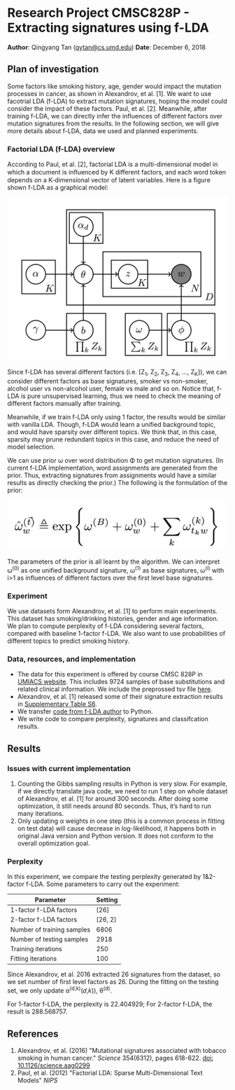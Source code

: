 # Research Project CMSC828P - Extracting signatures using f-LDA

**Author**: Qingyang Tan ([qytan@cs.umd.edu](mailto:qytan@cs.umd.edu))
**Date**: December 6, 2018

## Plan of investigation

Some factors like smoking history, age, gender would impact the mutation processes in cancer, as shown in Alexandrov, et al. [1]. We want to use facotrial LDA (f-LDA) to extract mutation signatures, hoping the model could consider the impact of these factors. Paul, et al. [2]. Meanwhile, after training f-LDA, we can directly infer the influences of different factors over mutation signatures from the results. In the following section, we will give more details about f-LDA, data we used and planned experiments.

### Factorial LDA (f-LDA) overview

According to Paul, et al. [2], factorial LDA is a multi-dimensional model in which a document is inﬂuenced by K different factors, and each word token depends on a K-dimensional vector of latent variables. Here is a figure shown f-LDA as a graphical model:

![](figs/f-LDA.png)

Since f-LDA has several different factors (i.e. [Z<sub>1</sub>, Z<sub>2</sub>, Z<sub>3</sub>, Z<sub>4</sub>, ..., Z<sub>K</sub>]), we can consider different factors as base signatures, smoker vs non-smoker, alcohol user vs non-alcohol user, female vs male and so on. Notice that, f-LDA is pure unsupervised learning, thus we need to check the meaning of different factors manually after training. 

Meanwhile, if we train f-LDA only using 1 factor, the results would be similar with vanilla LDA. Though, f-LDA would learn a unified background topic, and would have sparsity over different topics. We think that, in this case, sparsity may prune redundant topics in this case, and reduce the need of model selection.

We can use prior ω over word distribution Φ to get mutation signatures. (In current f-LDA implementation, word assignments are generated from the prior. Thus, extracting signatures from assignments would have a similar results as directly checking the prior.) The following is the formulation of the prior:

![](figs/f-LDA_eq1.png)

The parameters of the prior is all learnt by the algorithm. We can interpret ω<sup>(0)</sup> as one unified background signature, ω<sup>(1)</sup> as base signatures, ω<sup>(i)</sup> with i>1 as influences of different factors over the first level base signatures.

### Experiment

We use datasets form Alexandrov, et al. [1] to perform main experiments. This dataset has smoking/drinking histories, gender and age information. We plan to compute perplexity of f-LDA considering several factors, compared with baseline 1-factor f-LDA. We also want to use probabilities of different topics to predict smoking history.

### Data, resources, and implementation

* The data for this experiment is offered by course CMSC 828P in [UMIACS website](https://obj.umiacs.umd.edu/mutation-signature-explorer/index.html). This includes 9724 samples of base substitutions and related clinical information. We include the preprossed tsv file [here](../data/counts.Alexandrov2016.SBS-96.tsv).
* Alexandrov, et al. [1] released some of their signature extraction results in [Supplementary Table S6](../data/aag0299_Tables_S1_to_S6.xlsx).
* We transfer [code from f-LDA author](http://cmci.colorado.edu/~mpaul/downloads/flda.php) to Python.
* We write code to compare perplexity, signatures and classifcation results.

## Results

### Issues with current implementation
1. Counting the Gibbs sampling results in Python is very slow. For example, if we directly translate java code, we need to run 1 step on whole dataset of Alexandrov, et al. [1] for around 300 seconds. After doing some optimization, it still needs around 80 seconds. Thus, it’s hard to run many iterations.
2. Only updating α weights in one step (this is a common process in fitting on test data) will cause decrease in log-likelihood, it happens both in original Java version and Python version. It does not conform to the overall optimization goal. 

### Perplexity

In this experiment, we compare the testing perplexity generated by 1&2-factor f-LDA. Some parameters to carry out the experiment:

| Parameter | Setting |
| --- | --- |
| 1-factor f-LDA factors| [26] |
| 2-factor f-LDA factors| [26, 2] |
| Number of training samples| 6806 |
| Number of testing samples| 2918 |
| Training iterations| 250 |
| Fitting iterations | 100 |

Since Alexandrov, et al. 2016 extracted 26 signatures from the dataset, so we set number of first level factors as 26. During the fitting on the testing set, we only update α<sup>(d,k)</sup>(𝑑,𝑘)), θ<sup>(d)</sup>.

For 1-factor f-LDA, the perplexity is 22.404929; For 2-factor f-LDA, the result is 288.568757.




## References
1. Alexandrov, et al. (2016) "Mutational signatures associated with tobacco smoking in human cancer." _Science_ 354(6312), pages 618-622. [doi: 10.1126/science.aag0299](https://doi.org/10.1126/science.aag0299)
2. Paul, et al. (2012) "Factorial LDA: Sparse Multi-Dimensional Text Models" _NIPS_